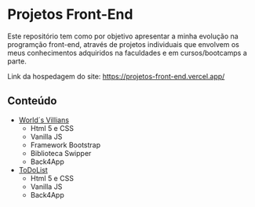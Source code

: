 # Projetos Front-End
Este repositório tem como por objetivo apresentar a minha evolução na programção front-end, através de projetos individuais que envolvem os meus conhecimentos adquiridos na faculdades e em cursos/bootcamps a parte.

 Link da hospedagem do site: https://projetos-front-end.vercel.app/
 
## Conteúdo
- <a href="https://worldsvillians52.netlify.app/world%C2%B4s%20villians/home">World´s Villians</a>
  - Html 5 e CSS 
  - Vanilla JS
  - Framework Bootstrap
  - Biblioteca Swipper
  - Back4App
 - <a href="https://projetos-front-end.vercel.app/ToDoList/index.html">ToDoList</a>
   - Html 5 e CSS 
   - Vanilla JS
   - Back4App
  
